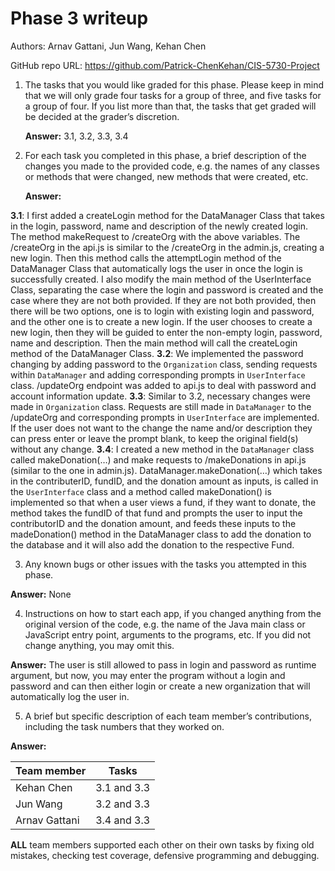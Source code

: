 # Phase 3 writeup

Authors: Arnav Gattani, Jun Wang, Kehan Chen 

GitHub repo URL: https://github.com/Patrick-ChenKehan/CIS-5730-Project 

1. The tasks that you would like graded for this phase. Please keep in mind that we will only grade four tasks for a group of three, and five tasks for a group of four. If you list more than that, the tasks that get graded will be decided at the grader’s discretion.

   **Answer:** 3.1, 3.2, 3.3, 3.4

2. For each task you completed in this phase, a brief description of the changes you made to the provided code, e.g. the names of any classes or methods that were changed, new methods that were created, etc.

   **Answer:**

**3.1**: I first added a createLogin method for the DataManager Class that takes in the login, password, name and description of the newly created login. The method makeRequest to /createOrg with the above variables. The /createOrg in the api.js is similar to the /createOrg in the admin.js, creating a new login. Then this method calls the attemptLogin method of the DataManager Class that automatically logs the user in once the login is successfully created. I also modify the main method of the UserInterface Class, separating the case where the login and password is created and the case where they are not both provided. If they are not both provided, then there will be two options, one is to login with existing login and password, and the other one is to create a new login. If the user chooses to create a new login, then they will be guided to enter the non-empty login, password, name and description. Then the main method will call the createLogin method of the DataManager Class. 
**3.2**: We implemented the password changing by adding password to the `Organization` class, sending requests within `DataManager` and adding corresponding prompts in `UserInterface` class. /updateOrg endpoint was added to api.js to deal with password and account information update.
**3.3**: Similar to 3.2, necessary changes were made in `Organization` class. Requests are still made in `DataManager` to the /updateOrg and corresponding prompts in `UserInterface` are implemented. If the user does not want to the change the name and/or description they can press enter or leave the prompt blank, to keep the original field(s) without any change.
**3.4**: I created a new method in the `DataManager` class called makeDonation(…) and make requests to /makeDonations in api.js (similar to the one in admin.js). DataManager.makeDonation(…) which takes in the contributerID, fundID, and the donation amount as inputs, is called in the `UserInterface` class and a method called makeDonation() is implemented so that when a user views a fund, if they want to donate, the method takes the fundID of that fund and prompts the user to input the contributorID and the donation amount, and feeds these inputs to the madeDonation() method in the DataManager class to add the donation to the database and it will also add the donation to the respective Fund.

3. Any known bugs or other issues with the tasks you attempted in this phase.

  **Answer:** None

4. Instructions on how to start each app, if you changed anything from the original version of the code, e.g. the name of the Java main class or JavaScript entry point, arguments to the programs, etc. If you did not change anything, you may omit this.

  **Answer:** 
The user is still allowed to pass in login and password as runtime argument, but now, you may enter the program without a login and password and can then either login or create a new organization that will automatically log the user in.

 5. A brief but specific description of each team member’s contributions, including the task numbers that they worked on.

   **Answer:**

   | Team member   | Tasks       |
   | ------------- | ----------- |
   | Kehan Chen    | 3.1 and 3.3 |
   | Jun Wang      | 3.2 and 3.3 |
   | Arnav Gattani | 3.4 and 3.3 |

**ALL** team members supported each other on their own tasks by fixing old mistakes, checking test coverage, defensive programming and debugging.
